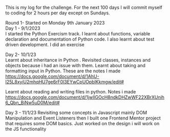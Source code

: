 This is my log for the challenge. For the next 100 days I will commit myself to coding for 2 hours per day except on Sundays.

Round 1- Started on Monday 9th January 2023
<br>
Day 1 - 9/1/2023 <br>
I started the Python Exercism track. I learnt about functions, variable declaration and documentation of Python code. I also learnt about test driven development. I did an exercise

Day 2- 10/1/23 <br>
 Learnt about inheritance in Python . Revisited classes, instances and objects because i had an issue with them.
Learnt about taking and formatting input in Python. These are the notes I made
https://docs.google.com/document/d/1AhU-I25L8xyiU2mhqHU7ge6rF0l3EYwCpUOpblKkmgw/edit#
<br>

Learnt about reading and writing files in python. Notes i made
 <br>
https://docs.google.com/document/d/1jwIlGOcH8ndkDHZwWF22XBrXUnih6_Qbn_BiNw5uD0M/edit#


Day 3 - 11/1/23
Revisiting some concepts in Javascript mainly DOM Manipulation and Event Listeners then I built one Frontend Mentor project that requires some DOM basics.
Just worked on the design i will work on the JS functionality